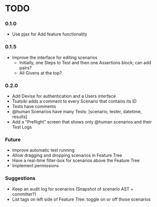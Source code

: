 # TODO

### 0.1.0

 - Use pjax for Add feature functionality

### 0.1.5

 - Improve the interface for editing scenarios
    - Initially, one Steps to Test and then one Assertions block; can add pairs?
    - All Givens at the top?

### 0.2.0

 - Add Devise for authentication and a Users interface
 - Tsatsiki adds a comment to every Scenario that contains its ID
 - Tests have comments
 - @human Scenarios have many Tests: [scenario, tester, datetime, results]
 - Add a "Preflight" screen that shows only @human scenarios and their Test Logs

### Future

 - Improve automatic test running
 - Allow dragging and dropping scenarios in Feature Tree
 - Have a real-time filter-box for scenarios above the Feature Tree
 - Implement permissions

### Suggestions

 - Keep an audit log for scenarios (Snapshot of scenario AST + committer?)
 - List tags on left side of Feature Tree: toggle on or off those scenarios
